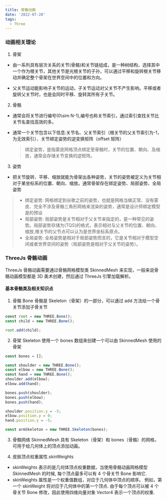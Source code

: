 ```yaml
---
title: 骨骼动画
date: '2022-07-28'
tags:
  - Three
---
```


### 动画相关理论

1. 骨架

- 由一系列具有层次关系的关节(骨骼)和关节链组成，是一种树结构，选择其中一个作为根关节，其他关节是光根关节的子孙，可以通过平移和旋转根关节移动并确定整个骨架在世界空间中的位置和方向。

- 父关节运动能影响子关节的运动，子关节运动对父关节不产生影响。平移或者旋转父关节时，也是会同时平移、旋转其所有子关节。

2. 骨骼

- 通常会将关节进行编号\(0\sim N-1\),编号也称关节索引，通过索引查找关节比关节名查找高效的多。

- 通常一个关节包含以下信息:关节名、父关节索引（根关节的父关节索引为-1，为无效索引）、关节绑定姿势的逆变换矩阵（offset 矩阵）
  > 绑定姿势，是指蒙皮网格顶点绑定至骨骼时，关节的位置、朝向、及缩放，通常会存储关节变换的逆矩阵。

3. 姿势

- 把关节旋转、平移、缩放就能为骨架出各种姿势，关节的姿势被定义为关节相对于某坐标系的位置、朝向、缩放。通常骨架存在绑定姿势、局部姿势、全局姿势

> - 绑定姿势: 网格绑定到谷歌之前的姿势，也就是网格当做正常、没有蒙皮、完全不涉及骨骼三角形网格来渲染的姿势，通常是设计师绑定模型是的预设
> - 局部姿势: 局部姿势是关节相对于父关节来指定的，是一种常见的姿势。局部姿势存储为\(TQS\)的格式，表示相对与父关节的位置、朝向、缩放,根关节的父节点可以认为是世界坐标系原点。
> - 全局姿势: 全局姿势是相对于局部姿势而言的，它是关节相对于模型空间或者世界空间的姿势（局部姿势是相对于父关节的姿势）。

### ThreeJs 骨骼动画

ThreeJs 骨骼动画需要通过骨骼网格模型类 SkinnedMesh 来实现，一般来说骨骼动画模型都是 3D 美术创建，然后通过 ThreeJs 引擎加载解析。

#### 基本骨骼类及相关知识点

1. 骨骼 Bone
   骨骼是 Skeleton（骨架）的一部分，可以通过 add 方法给一个骨关节添加子骨关节

```ts
const root = new THREE.Bone();
const child = new THREE.Bone();

root.add(child);
```

2. 骨架 Skeleton
   使用一个 bones 数组来创建一个可以由 SkinnedMesh 使用的骨架

```ts
const bones = [];

const shoulder = new THREE.Bone();
const elbow = new THREE.Bone();
const hand = new THREE.Bone();
shoulder.add(elbow);
elbow.add(hand);

bones.push(shoulder);
bones.push(elbow);
bones.push(hand);

shoulder.position.y = -5;
elbow.position.y = 0;
hand.position.y = -5;

const armSkeleton = new THREE.Skeleton(bones);
```

3. 骨骼网络 SkinnedMesh
   具有 Skeleton（骨架）和 bones（骨骼）的网格，可用于给几何体上的顶点添加动画。

4. 皮肤顶点权重属性.skinWeights

- skinWeights 表示的是几何体顶点权重数据，当使用骨骼动画网格模型 SkinnedMesh 的时候, 每个顶点最多可以有 4 个骨关节 Bone 影响它.
- skinWeights 属性是一个权重值数组，对应于几何体中顶点的顺序。 例如，第一个 skinWeight 将对应于几何体中的第一个顶点. 由于每个顶点可以被 4 个骨关节 Bone 修改，因此使用四维向量对象 Vector4 表示一个顶点的权重.
